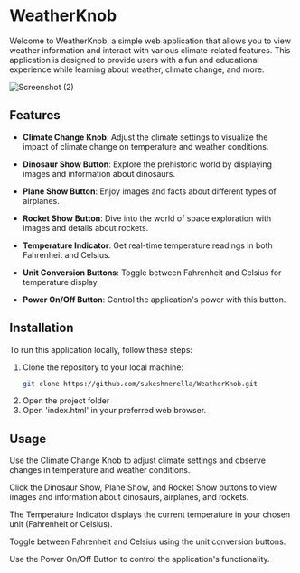 # WeatherKnob

Welcome to WeatherKnob, a simple web application that allows you to view weather information and interact with various climate-related features. This application is designed to provide users with a fun and educational experience while learning about weather, climate change, and more.

![Screenshot (2)](https://github.com/sukeshnerella/WeatherKnob/assets/125778442/9c441ca2-c20a-408c-a5cc-c27630081152)


## Features

- **Climate Change Knob**: Adjust the climate settings to visualize the impact of climate change on temperature and weather conditions.

- **Dinosaur Show Button**: Explore the prehistoric world by displaying images and information about dinosaurs.

- **Plane Show Button**: Enjoy images and facts about different types of airplanes.

- **Rocket Show Button**: Dive into the world of space exploration with images and details about rockets.

- **Temperature Indicator**: Get real-time temperature readings in both Fahrenheit and Celsius.

- **Unit Conversion Buttons**: Toggle between Fahrenheit and Celsius for temperature display.

- **Power On/Off Button**: Control the application's power with this button.

## Installation

To run this application locally, follow these steps:

1. Clone the repository to your local machine:
   ```bash
   git clone https://github.com/sukeshnerella/WeatherKnob.git
2. Open the project folder
3. Open 'index.html' in your preferred web browser.

## Usage

Use the Climate Change Knob to adjust climate settings and observe changes in temperature and weather conditions.

Click the Dinosaur Show, Plane Show, and Rocket Show buttons to view images and information about dinosaurs, airplanes, and rockets.

The Temperature Indicator displays the current temperature in your chosen unit (Fahrenheit or Celsius).

Toggle between Fahrenheit and Celsius using the unit conversion buttons.

Use the Power On/Off Button to control the application's functionality.
